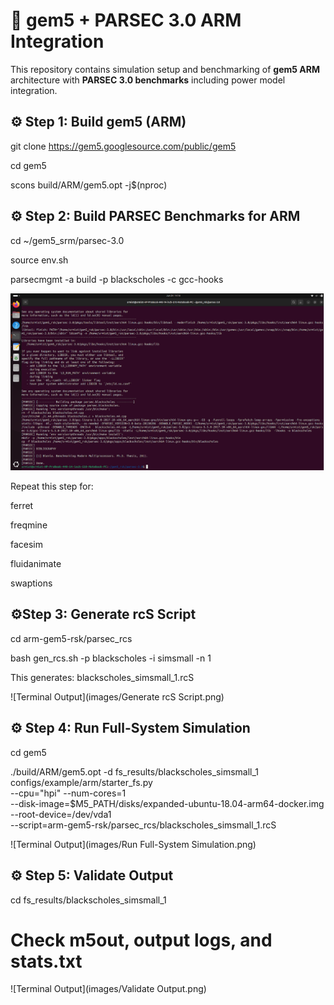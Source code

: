 # 🚀 gem5 + PARSEC 3.0 ARM Integration

This repository contains simulation setup and benchmarking of **gem5 ARM** architecture with **PARSEC 3.0 benchmarks** including power model integration.


## ⚙️ Step 1: Build gem5 (ARM)

git clone https://gem5.googlesource.com/public/gem5


cd gem5

scons build/ARM/gem5.opt -j$(nproc)


## ⚙️ Step 2: Build PARSEC Benchmarks for ARM

cd ~/gem5_srm/parsec-3.0

source env.sh

parsecmgmt -a build -p blackscholes -c gcc-hooks



![Terminal Output](images/blackhole_build.png)

Repeat this step for:

ferret

freqmine

facesim

fluidanimate

swaptions


## ⚙️Step 3: Generate rcS Script

cd arm-gem5-rsk/parsec_rcs

bash gen_rcs.sh -p blackscholes -i simsmall -n 1


This generates:
blackscholes_simsmall_1.rcS

![Terminal Output](images/Generate rcS Script.png)


## ⚙️ Step 4: Run Full-System Simulation

cd gem5

./build/ARM/gem5.opt -d fs_results/blackscholes_simsmall_1 \
configs/example/arm/starter_fs.py \
--cpu="hpi" --num-cores=1 \
--disk-image=$M5_PATH/disks/expanded-ubuntu-18.04-arm64-docker.img \
--root-device=/dev/vda1 \
--script=arm-gem5-rsk/parsec_rcs/blackscholes_simsmall_1.rcS


![Terminal Output](images/Run Full-System Simulation.png)


## ⚙️ Step 5: Validate Output

cd fs_results/blackscholes_simsmall_1

# Check m5out, output logs, and stats.txt

![Terminal Output](images/Validate Output.png)






